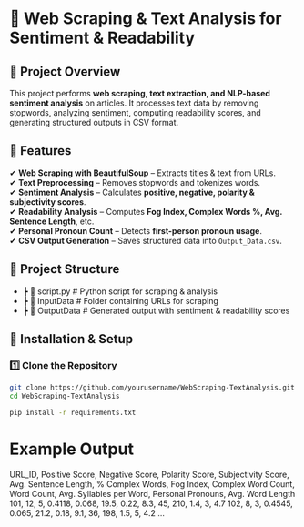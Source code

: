 # 📝 Web Scraping & Text Analysis for Sentiment & Readability  

## 📌 Project Overview  
This project performs **web scraping, text extraction, and NLP-based sentiment analysis** on articles. It processes text data by removing stopwords, analyzing sentiment, computing readability scores, and generating structured outputs in CSV format.  

## 🚀 Features  
✔ **Web Scraping with BeautifulSoup** – Extracts titles & text from URLs.  
✔ **Text Preprocessing** – Removes stopwords and tokenizes words.  
✔ **Sentiment Analysis** – Calculates **positive, negative, polarity & subjectivity scores**.  
✔ **Readability Analysis** – Computes **Fog Index, Complex Words %, Avg. Sentence Length**, etc.  
✔ **Personal Pronoun Count** – Detects **first-person pronoun usage**.  
✔ **CSV Output Generation** – Saves structured data into `Output_Data.csv`.  

## 📂 Project Structure  
- ┣ 📜 script.py # Python script for scraping & analysis
- ┣ 📂 InputData # Folder containing URLs for scraping
- ┣ 📂 OutputData # Generated output with sentiment & readability scores


## 🔧 Installation & Setup  

### 1️⃣ Clone the Repository  
```sh
git clone https://github.com/yourusername/WebScraping-TextAnalysis.git
cd WebScraping-TextAnalysis

pip install -r requirements.txt
```
# Example Output  
URL_ID, Positive Score, Negative Score, Polarity Score, Subjectivity Score, Avg. Sentence Length, % Complex Words, Fog Index, Complex Word Count, Word Count, Avg. Syllables per Word, Personal Pronouns, Avg. Word Length
101, 12, 5, 0.4118, 0.068, 19.5, 0.22, 8.3, 45, 210, 1.4, 3, 4.7
102, 8, 3, 0.4545, 0.065, 21.2, 0.18, 9.1, 36, 198, 1.5, 5, 4.2
...
